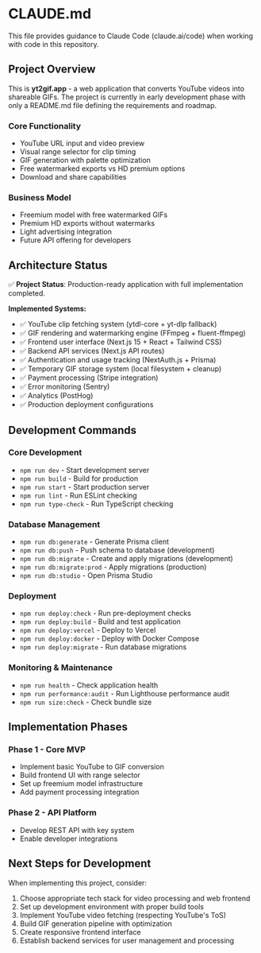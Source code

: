 # CLAUDE.md

This file provides guidance to Claude Code (claude.ai/code) when working with code in this repository.

## Project Overview

This is **yt2gif.app** - a web application that converts YouTube videos into shareable GIFs. The project is currently in early development phase with only a README.md file defining the requirements and roadmap.

### Core Functionality
- YouTube URL input and video preview
- Visual range selector for clip timing
- GIF generation with palette optimization  
- Free watermarked exports vs HD premium options
- Download and share capabilities

### Business Model
- Freemium model with free watermarked GIFs
- Premium HD exports without watermarks
- Light advertising integration
- Future API offering for developers

## Architecture Status

✅ **Project Status**: Production-ready application with full implementation completed.

**Implemented Systems:**
- ✅ YouTube clip fetching system (ytdl-core + yt-dlp fallback)
- ✅ GIF rendering and watermarking engine (FFmpeg + fluent-ffmpeg)
- ✅ Frontend user interface (Next.js 15 + React + Tailwind CSS)
- ✅ Backend API services (Next.js API routes)
- ✅ Authentication and usage tracking (NextAuth.js + Prisma)
- ✅ Temporary GIF storage system (local filesystem + cleanup)
- ✅ Payment processing (Stripe integration)
- ✅ Error monitoring (Sentry)
- ✅ Analytics (PostHog)
- ✅ Production deployment configurations

## Development Commands

### Core Development
- `npm run dev` - Start development server
- `npm run build` - Build for production  
- `npm run start` - Start production server
- `npm run lint` - Run ESLint checking
- `npm run type-check` - Run TypeScript checking

### Database Management  
- `npm run db:generate` - Generate Prisma client
- `npm run db:push` - Push schema to database (development)
- `npm run db:migrate` - Create and apply migrations (development)
- `npm run db:migrate:prod` - Apply migrations (production)
- `npm run db:studio` - Open Prisma Studio

### Deployment
- `npm run deploy:check` - Run pre-deployment checks
- `npm run deploy:build` - Build and test application
- `npm run deploy:vercel` - Deploy to Vercel
- `npm run deploy:docker` - Deploy with Docker Compose  
- `npm run deploy:migrate` - Run database migrations

### Monitoring & Maintenance
- `npm run health` - Check application health
- `npm run performance:audit` - Run Lighthouse performance audit
- `npm run size:check` - Check bundle size

## Implementation Phases

### Phase 1 - Core MVP
- Implement basic YouTube to GIF conversion
- Build frontend UI with range selector
- Set up freemium model infrastructure
- Add payment processing integration

### Phase 2 - API Platform  
- Develop REST API with key system
- Enable developer integrations

## Next Steps for Development

When implementing this project, consider:
1. Choose appropriate tech stack for video processing and web frontend
2. Set up development environment with proper build tools
3. Implement YouTube video fetching (respecting YouTube's ToS)
4. Build GIF generation pipeline with optimization
5. Create responsive frontend interface
6. Establish backend services for user management and processing